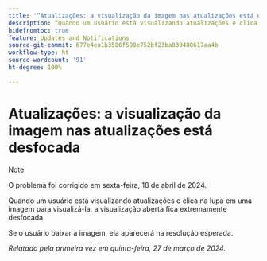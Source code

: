 ```yaml
---
title: '“Atualizações: a visualização da imagem nas atualizações está desfocada"'
description: “Quando um usuário está visualizando atualizações e clica na lupa em uma imagem para visualizá-la, a visualização aberta fica extremamente desfocada.”
hidefromtoc: true
feature: Updates and Notifications
source-git-commit: 677e4ea1b3586f598e752bf23ba039488617aa4b
workflow-type: ht
source-wordcount: '91'
ht-degree: 100%

---
```



# Atualizações: a visualização da imagem nas atualizações está desfocada

>[!NOTE]
>
>O problema foi corrigido em sexta-feira, 18 de abril de 2024.


Quando um usuário está visualizando atualizações e clica na lupa em uma imagem para visualizá-la, a visualização aberta fica extremamente desfocada.

Se o usuário baixar a imagem, ela aparecerá na resolução esperada.

_Relatado pela primeira vez em quinta-feira, 27 de março de 2024._

